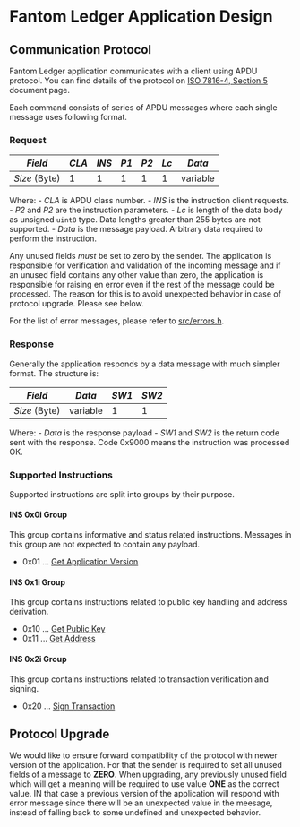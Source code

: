 # Fantom Ledger Application Design

## Communication Protocol
Fantom Ledger application communicates with a client using APDU protocol.
You can find details of the protocol on 
[ISO 7816-4, Section 5](http://cardwerk.com/smart-card-standard-iso7816-4-section-5-basic-organizations/#chap5_4) 
document page. 

Each command consists of series of APDU messages where each single message uses following format.

### Request


| *Field*       | *CLA* | *INS* | *P1* | *P2* | *Lc* | *Data*   |
|---------------|-------|-------|------|------|------|----------|
| *Size* (Byte) |   1   |   1   |   1  |   1  |   1  | variable |


Where:
    - *CLA* is APDU class number.
    - *INS* is the instruction client requests.
    - *P2* and *P2* are the instruction parameters.
    - *Lc* is length of the data body as unsigned `uint8` type. Data lengths greater than 255 bytes are not supported.
    - *Data* is the message payload. Arbitrary data required to perform the instruction.

Any unused fields *must* be set to zero by the sender. The application is responsible for verification 
and validation of the incoming message and if an unused field contains any other value than zero, the
application is responsible for raising en error even if the rest of the message could be processed. 
The reason for this is to avoid unexpected behavior in case of protocol upgrade. Please see below.

For the list of error messages, please refer to [src/errors.h](../src/errors.h).


### Response

Generally the application responds by a data message with much simpler format.
The structure is:

| *Field*       | *Data*   | *SW1* | *SW2* |
|---------------|----------|-------|--------
| *Size* (Byte) | variable |   1   |   1   |

Where:
    - *Data* is the response payload
    - *SW1* and *SW2* is the return code sent with the response. Code 0x9000 means the instruction was processed OK.

### Supported Instructions

Supported instructions are split into groups by their purpose.

#### INS 0x0i Group

This group contains informative and status related instructions. Messages in this group are not expected
to contain any payload.

  - 0x01 ... [Get Application Version](cmd_app_version.md)

#### INS 0x1i Group

This group contains instructions related to public key handling and address derivation.

  - 0x10 ... [Get Public Key](cmd_get_pubkey.md)
  - 0x11 ... [Get Address](cmd_get_address.md)

#### INS 0x2i Group

This group contains instructions related to transaction verification and signing.

  - 0x20 ... [Sign Transaction](cmd_sign_tx.md)


## Protocol Upgrade

We would like to ensure forward compatibility of the protocol with newer version of the application.
For that the sender is required to set all unused fields of a message to **ZERO**. When upgrading,
any previously unused field which will get a meaning will be required to use value **ONE** as the
correct value. IN that case a previous version of the application will respond with error message
since there will be an unexpected value in the meesage, instead of falling back to some undefined
and unexpected behavior.
